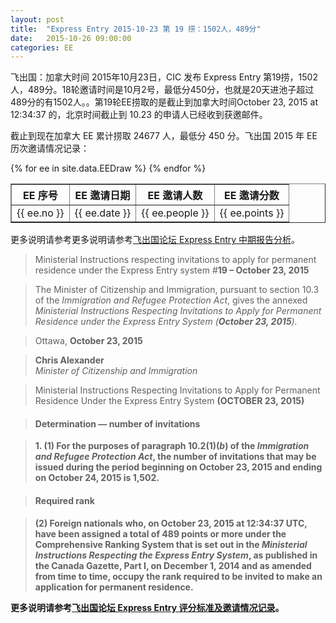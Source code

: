 ```yaml
---
layout: post
title:  "Express Entry 2015-10-23 第 19 捞：1502人，489分"
date:   2015-10-26 09:00:00
categories: EE
---
```


飞出国：加拿大时间 2015年10月23日，CIC 发布 Express Entry 第19捞，1502人，489分。18轮邀请时间是10月2号，最低分450分，也就是20天进池子超过489分的有1502人。。第19轮EE捞取的是截止到加拿大时间October 23, 2015 at 12:34:37 的，北京时间截止到 10.23 的申请人已经收到获邀邮件。

截止到现在加拿大 EE 累计捞取 24677 人，最低分 450 分。飞出国 2015 年 EE 历次邀请情况记录：

<table border = "1" cellpadding="1" cellspacing="0">
  <tr>
    <th>EE 序号</th>
    <th>EE 邀请日期</th>
    <th>EE 邀请人数</th>
    <th>EE 邀请分数</th>
  </tr>
{% for ee in site.data.EEDraw %}
<tr>
<td> {{ ee.no }} </td>
<td> {{ ee.date }} </td>
<td> {{ ee.people }} </td>
<td> {{ ee.points }} </td>
</tr>
{% endfor %}
</table> 

更多说明请参考更多说明请参考<a href="http://bbs.fcgvisa.com/t/ee-2015-express-entry-mid-year-report/6202" target="_blank">飞出国论坛 Express Entry 中期报告分析</a>。

> Ministerial Instructions respecting invitations to apply for permanent residence under the Express Entry system #<strong>19 – October 23, 2015</strong>

> The Minister of Citizenship and Immigration, pursuant to section 10.3 of the _Immigration and Refugee Protection Act_, gives the annexed _Ministerial Instructions Respecting Invitations to Apply for Permanent Residence under the Express Entry System (<strong>October 23, 2015</strong>)._

> Ottawa, <strong>October 23, 2015</strong>

> <strong>Chris Alexander</strong>  
>  _Minister of Citizenship and Immigration_

> Ministerial Instructions Respecting Invitations to Apply for Permanent Residence Under the Express Entry System <strong>(OCTOBER 23, 2015)

> #### Determination — number of invitations

> **1.** (1) For the purposes of paragraph 10.2(1)(_b_) of the _Immigration and Refugee Protection Act_, the number of invitations that may be issued during the period beginning on **<strong> October 23, 2015</strong>** and ending on **<strong> October 24, 2015</strong>** is **1,502**.

> #### Required rank

> (2) Foreign nationals who, on **<strong> October 23, 2015</strong>** at **12:34:37 UTC**, have been assigned a total of **489** points or more under the Comprehensive Ranking System that is set out in the _Ministerial Instructions Respecting the Express Entry System_, as published in the Canada Gazette, Part I, on December 1, 2014 and as amended from time to time, occupy the rank required to be invited to make an application for permanent residence.

更多说明请参考<a href="http://bbs.fcgvisa.com/t/2015-express-entry-crs-ita/1710/" target="_blank">飞出国论坛 Express Entry 评分标准及邀请情况记录</a>。